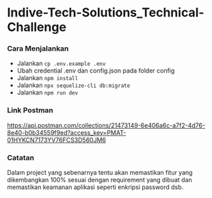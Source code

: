 # Indive-Tech-Solutions_Technical-Challenge

### Cara Menjalankan

- Jalankan `cp .env.example .env`
- Ubah credential .env dan config.json pada folder config
- Jalankan `npm install`
- Jalankan `npx sequelize-cli db:migrate`
- Jalankan `npm run dev`

### Link Postman
https://api.postman.com/collections/21473149-6e406a6c-a7f2-4d76-8e40-b0b34559f9ed?access_key=PMAT-01HYKCN7173YV76FCS3D560JM6

### Catatan
Dalam project yang sebenarnya tentu akan memastikan fitur yang dikembangkan 100% sesuai dengan requirement yang dibuat dan memastikan keamanan aplikasi seperti enkripsi password dsb.